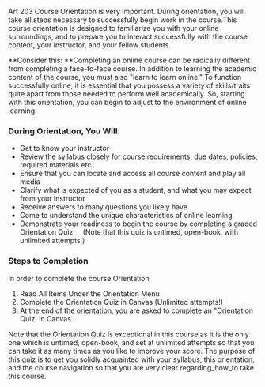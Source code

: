 Art 203 Course Orientation is very important. During orientation, you will take all steps necessary to successfully begin work in the course.This course orientation is designed to familiarize you with your online surroundings, and to prepare you to interact successfully with the course content, your instructor, and your fellow students.



**Consider this: **Completing an online course can be radically different from completing a face-to-face course. In addition to learning the academic content of the course, you must also "learn to learn online." To function successfully online, it is essential that you possess a variety of skills/traits quite apart from those needed to perform well academically. So, starting with this orientation, you can begin to adjust to the environment of online learning.



### **During Orientation, You Will:** 

* Get to know your instructor
* Review the syllabus closely for course requirements, due dates, policies, required materials etc. 
* Ensure that you can locate and access all course content and play all media 
* Clarify what is expected of you as a student, and what you may expect from your instructor 
* Receive answers to many questions you likely have 
* Come to understand the unique characteristics of online learning
* Demonstrate your readiness to begin the course by completing a graded Orientation Quiz   .  \(Note that this quiz is untimed, open-book, with unlimited attempts.\)

### Steps to Completion 

In order to complete the course Orientation

1. Read All Items Under the Orientation Menu
2. Complete the Orientation Quiz in Canvas \(Unlimited attempts!\)
3. At the end of the orientation, you are asked to complete an "Orientation Quiz' in Canvas. 

Note that the Orientation Quiz is exceptional in this course as it is the only one which is untimed, open-book, and set at unlimited attempts so that you can take it as many times as you like to improve your score. The purpose of this quiz is to get you solidly acquainted with your syllabus, this orientation, and the course navigation so that you are very clear regarding_how_to take this course.



